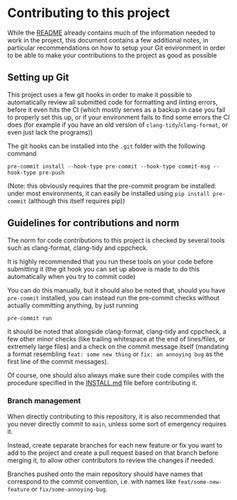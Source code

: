 # Contributing to this project

While the [README](./README.md) already contains much of the information needed to work in the project, this document contains a few additional notes, in particular recommendations on how to setup your Git environment in order to be able to make your contributions to the project as good as possible

## Setting up Git

This project uses a few git hooks in order to make it possible to automatically review all submitted code for formatting and linting errors, before it even hits the CI (which mostly serves as a backup in case you fail to properly set this up, or if your environment fails to find some errors the CI does (for example if you have an old version of `clang-tidy`/`clang-format`, or even just lack the programs))

The git hooks can be installed into the `.git` folder with the following command

```
pre-commit install --hook-type pre-commit --hook-type commit-msg --hook-type pre-push
```

(Note: this obviously requires that the pre-commit program be installed: under most environments, it can easily be installed using `pip install pre-commit` (although this itself requires pip))

## Guidelines for contributions and norm

The norm for code contributions to this project is checked by several tools such as clang-format, clang-tidy and cppcheck.

It is highly recommended that you run these tools on your code before submitting it (the git hook you can set up above is made to do this automatically when you try to commit code)

You can do this manually, but it should also be noted that, should you have `pre-commit` installed, you can instead run the pre-commit checks without actually committing anything, by just running

```
pre-commit run
```

It should be noted that alongside clang-format, clang-tidy and cppcheck, a few other minor checks (like trailing whitespace at the end of lines/files, or extremely large files) and a check on the commit message itself (mandating a format resembling `feat: some new thing` or `fix: an annoying bug` as the first line of the commit messages).

Of course, one should also always make sure their code compiles with the procedure specified in the [INSTALL.md](./INSTALL.md) file before contributing it.

### Branch management

When directly contributing to this repository, it is also recommended that you never directly commit to `main`, unless some sort of emergency requires it.

Instead, create separate branches for each new feature or fix you want to add to the project and create a pull request based on that branch before merging it, to allow other contributors to review the changes if needed.

Branches pushed onto the main repository should have names that correspond to the commit convention, i.e. with names like `feat/some-new-feature` or `fix/some-annoying-bug`.
